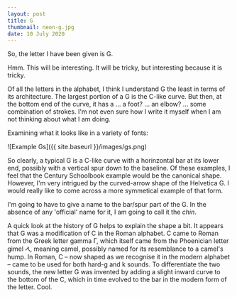 ```yaml
---
layout: post
title: G
thumbnail: neon-g.jpg
date: 10 July 2020
---
```


So, the letter I have been given is G.

Hmm. This will be interesting. It will be tricky, but interesting because it is tricky.

Of all the letters in the alphabet, I think I understand G the least in terms of its architecture. The largest portion of a G is the C-like curve. But then, at the bottom end of the curve, it has a ... a foot? ... an elbow? ... some combination of strokes. I'm not even sure how I write it myself when I am not thinking about what I am doing.

Examining what it looks like in a variety of fonts:

![Example Gs]({{ site.baseurl }}/images/gs.png)

So clearly, a typical G is a C-like curve with a horinzontal bar at its lower end, possibly with a vertical spur down to the baseline. Of these examples, I feel that the Century Schoolbook example would be the canonical shape. However, I'm very intrigued by the curved-arrow shape of the Helvetica G. I would really like to come across a more symmetical example of that form.

I'm going to have to give a name to the bar/spur part of the G. In the absence of any 'official' name for it, I am going to call it the *chin*.

A quick look at the history of G helps to explain the shape a bit. It appears that G was a modification of C in the Roman alphabet. C came to Roman from the Greek letter gamma Γ, which itself came from the Phoenician letter gimel 𐡂, meaning camel, possibly named for its resemblance to a camel's hump. In Roman, C – now shaped as we recognise it in the modern alphabet – came to be used for both hard-g and k sounds. To differentiate the two sounds, the new letter G was invented by adding a slight inward curve to the bottom of the C, which in time evolved to the bar in the modern form of the letter. Cool.
